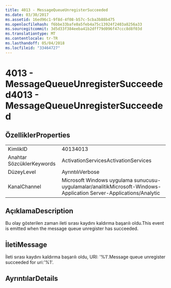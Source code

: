 ```yaml
---
title: 4013 - MessageQueueUnregisterSucceeded
ms.date: 03/30/2017
ms.assetid: 16ed96c1-9f8d-4f08-b57c-5cba3b88b475
ms.openlocfilehash: f6bbe33bafe0a5feb4a75c13924f2403a8256a33
ms.sourcegitcommit: 3d5d33f384eeba41b2dff79d096f47ccc8d8f03d
ms.translationtype: MT
ms.contentlocale: tr-TR
ms.lasthandoff: 05/04/2018
ms.locfileid: "33464727"
---
```

# <a name="4013---messagequeueunregistersucceeded"></a><span data-ttu-id="03f0f-102">4013 - MessageQueueUnregisterSucceeded</span><span class="sxs-lookup"><span data-stu-id="03f0f-102">4013 - MessageQueueUnregisterSucceeded</span></span>
## <a name="properties"></a><span data-ttu-id="03f0f-103">Özellikler</span><span class="sxs-lookup"><span data-stu-id="03f0f-103">Properties</span></span>  
  
|||  
|-|-|  
|<span data-ttu-id="03f0f-104">Kimlik</span><span class="sxs-lookup"><span data-stu-id="03f0f-104">ID</span></span>|<span data-ttu-id="03f0f-105">4013</span><span class="sxs-lookup"><span data-stu-id="03f0f-105">4013</span></span>|  
|<span data-ttu-id="03f0f-106">Anahtar Sözcükler</span><span class="sxs-lookup"><span data-stu-id="03f0f-106">Keywords</span></span>|<span data-ttu-id="03f0f-107">ActivationServices</span><span class="sxs-lookup"><span data-stu-id="03f0f-107">ActivationServices</span></span>|  
|<span data-ttu-id="03f0f-108">Düzey</span><span class="sxs-lookup"><span data-stu-id="03f0f-108">Level</span></span>|<span data-ttu-id="03f0f-109">Ayrıntılı</span><span class="sxs-lookup"><span data-stu-id="03f0f-109">Verbose</span></span>|  
|<span data-ttu-id="03f0f-110">Kanal</span><span class="sxs-lookup"><span data-stu-id="03f0f-110">Channel</span></span>|<span data-ttu-id="03f0f-111">Microsoft Windows uygulama sunucusu-uygulamalar/analitik</span><span class="sxs-lookup"><span data-stu-id="03f0f-111">Microsoft-Windows-Application Server-Applications/Analytic</span></span>|  
  
## <a name="description"></a><span data-ttu-id="03f0f-112">Açıklama</span><span class="sxs-lookup"><span data-stu-id="03f0f-112">Description</span></span>  
 <span data-ttu-id="03f0f-113">Bu olay gösterilen zaman ileti sırası kaydını kaldırma başarılı oldu.</span><span class="sxs-lookup"><span data-stu-id="03f0f-113">This event is emitted when the message queue unregister has succeeded.</span></span>  
  
## <a name="message"></a><span data-ttu-id="03f0f-114">İleti</span><span class="sxs-lookup"><span data-stu-id="03f0f-114">Message</span></span>  
 <span data-ttu-id="03f0f-115">İleti sırası kaydını kaldırma başarılı oldu, URI: '%1'.</span><span class="sxs-lookup"><span data-stu-id="03f0f-115">Message queue unregister succeeded for uri:'%1'.</span></span>  
  
## <a name="details"></a><span data-ttu-id="03f0f-116">Ayrıntılar</span><span class="sxs-lookup"><span data-stu-id="03f0f-116">Details</span></span>
